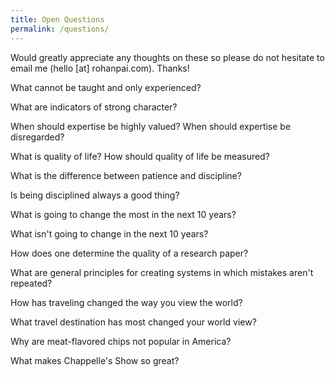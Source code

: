 ```yaml
---
title: Open Questions
permalink: /questions/
---
```

Would greatly appreciate any thoughts on these so please do not hesitate to email me (hello [at] rohanpai.com). Thanks!
<div class = "bookContainer">
<p>What cannot be taught and only experienced?</p>
<p>What are indicators of strong character?</p>
<p>When should expertise be highly valued? When should expertise be disregarded?</p>
<p>What is quality of life? How should quality of life be measured?</p>
<p>What is the difference between patience and discipline?</p>
<p>Is being disciplined always a good thing?</p>
<p>What is going to change the most in the next 10 years?</p>
<p>What isn't going to change in the next 10 years?</p>
<p>How does one determine the quality of a research paper?</p>
<p>What are general principles for creating systems in which mistakes aren't repeated?</p>
<p>How has traveling changed the way you view the world?</p>
<p>What travel destination has most changed your world view?</p>
<p>Why are meat-flavored chips not popular in America?</p>
<p>What makes Chappelle's Show so great?</p>
</div>